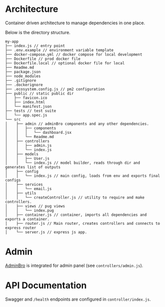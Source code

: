 # Architecture

Container driven architecture to manage dependencies in one place.

Below is the directory structure.

```
my-app
├── index.js // entry point
├── .env.example // environment variable template
├── docker-compose.yml // docker compose for local development
├── Dockerfile // prod docker file
├── Dockerfile.local // optional docker file for local
├── Readme.md
├── package.json
├── node_modules
├── .gitignore
├── .dockerignore
├── .ecosystem.config.js // pm2 configuration
├── public // static public dir
│   ├── favicon.ico
│   ├── index.html
│   └── manifest.json
├── tests // test suite
│   └── app.spec.js
└── src
│    ├── admin // adminBro components and any other dependencies.
│    │   ├── components
│    │   │   └── dashboard.jsx
│    │   └── Readme.md
│    ├── controllers
│    │   ├── admin.js
│    │   └── index.js
│    ├── models
│    │   ├── User.js
│    │   └── index.js // model builder, reads through dir and generates list of outputs
│    ├── config
│    │   └── index.js // main config, loads from env and exports final configs
│    ├── services
│    │   └── email.js
│    ├── utils
│    │   └── createController.js // utility to require and make controllers.
│    ├── views // pug views
│    │   └── index.pug
│    ├── container.js // container, imports all dependencies and exports a container.
│    ├── router.js // Main router, creates controllers and connects to express router
│    └── server.js // express js app.
```

# Admin

[AdminBro](https://github.com/SoftwareBrothers/admin-bro) is integrated for admin panel (see `controllers/admin.js`).

# API Documentation

Swagger and `/health` endpoints are configured in `controller/index.js`.
